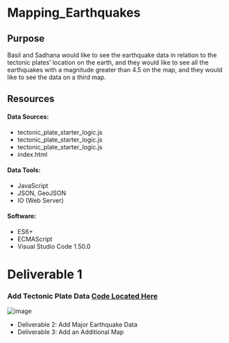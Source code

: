 # Mapping_Earthquakes

## Purpose
Basil and Sadhana would like to see the earthquake data in relation to the tectonic plates’ location on the earth, and they would like to see all the earthquakes with a magnitude greater than 4.5 on the map, and they would like to see the data on a third map.

## Resources
#### Data Sources: 
* tectonic_plate_starter_logic.js
* tectonic_plate_starter_logic.js
* tectonic_plate_starter_logic.js
* index.html
#### Data Tools: 
* JavaScript
* JSON, GeoJSON
* IO (Web Server)
#### Software: 
* ES6+
* ECMAScript
* Visual Studio Code 1.50.0

# Deliverable 1
### Add Tectonic Plate Data [Code Located Here](https://github.com/tonjakae/Mapping_Earthquakes/blob/main/tectonic_plate_starter_logic.js)

![image](https://user-images.githubusercontent.com/87340105/156868692-e5d8139d-ef0e-4d7b-b7a7-c8e0337b7214.png)

* Deliverable 2: Add Major Earthquake Data
* Deliverable 3: Add an Additional Map
